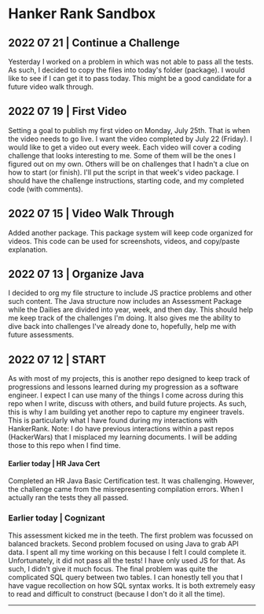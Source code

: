 # Hanker Rank Sandbox

## 2022 07 21 | Continue a Challenge
Yesterday I worked on a problem in which was not able to pass all the tests.  As such, I decided to copy the files into today's folder (package).  I would like to see if I can get it to pass today.  This might be a good candidate for a future video walk through.

## 2022 07 19 | First Video 
Setting a goal to publish my first video on Monday, July 25th.  That is when the video needs to go live.  I want the video completed by July 22 (Friday). I would like to get a video out every week.  Each video will cover a coding challenge that looks interesting to me.  Some of them will be the ones I figured out on my own.  Others will be on challenges that I hadn't a clue on how to start (or finish).  I'll put the script in that week's video package.  I should have the challenge instructions, starting code, and my completed code (with comments).   

## 2022 07 15 | Video Walk Through
Added another package.  This package system will keep code organized for videos.  This code can be used for screenshots, videos, and copy/paste explanation.  

## 2022 07 13 | Organize Java 
I decided to org my file structure to include JS practice problems and other such content.  The Java structure now includes an Assessment Package while the Dailies are divided into year, week, and then day.  This should help me keep track of the challenges I'm doing.  It also gives me the ability to dive back into challenges I've already done to, hopefully, help me with future assessments.  

## 2022 07 12 | START
As with most of my projects, this is another repo designed to keep track of progressions and lessons learned during my progression as a software engineer.  I expect I can use many of the things I come across during this repo when I write, discuss with others, and build future projects. As such, this is why I am building yet another repo to capture  my engineer travels.  This is particularly what I have found during my interactions with HankerRank. Note: I do have previous interactions within a past repos (HackerWars) that I misplaced my learning documents.  I will be adding those to this repo when I find time.

#### Earlier today | HR Java Cert
Completed an HR Java Basic Certification test.  It was challenging. However, the challenge came from the misrepresenting compilation errors.  When I actually ran the tests they all passed.  

### Earlier today | Cognizant 
This assessment kicked me in the teeth.  The first problem was focussed on balanced brackets.  Second problem focused on using Java to grab API data. I spent all my time working on this because I felt I could complete it.  Unfortunately, it did not pass all the tests!  I have only used JS for that.  As such, I didn't give it much focus.  The final problem was quite the complicated SQL query between two tables.  I can honestly tell you that I have vague recollection on how SQL syntax works.  It is both extremely easy to read and difficult to construct (because I don't do it all the time). 

---